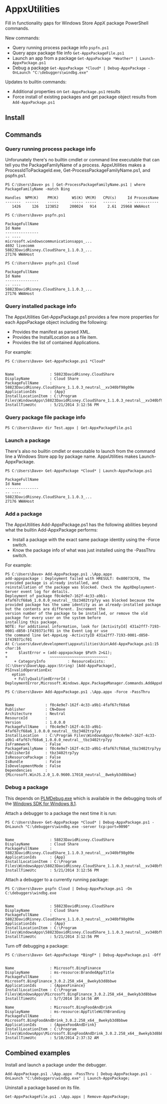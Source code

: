 # AppxUtilities

Fill in functionality gaps for Windows Store AppX package PowerShell commands.

New commands:
 - Query running process package info ```pspfn.ps1```
 - Query appx package file info ```Get-AppxPackageFile.ps1```
 - Launch an app from a package ```Get-AppxPackage *Weather* | Launch-AppxPackage.ps1```
 - Debug a package ```Get-AppxPackage *Cloud* | Debug-AppxPackage -OnLaunch "C:\debuggers\windbg.exe"```

Updates to builtin commands:
 - Additional properties on ```Get-AppxPackage.ps1``` results
 - Force install of existing packages and get package object results from ```Add-AppxPackage.ps1```

## Install

## Commands

### Query running process package info

Unforunately there's no builtin cmdlet or command line executable that can tell you the PackageFamilyName of a process. AppxUtilities makes a ProcessIdToPackageId.exe, Get-ProcessPackageFamilyName.ps1, and pspfn.ps1.

    PS C:\Users\Dave> ps | Get-ProcessPackageFamilyName.ps1 | where PackageFamilyName -match Bing
    
    Handles  NPM(K)    PM(K)      WS(K) VM(M)   CPU(s)     Id ProcessName                                                  
    -------  ------    -----      ----- -----   ------     -- -----------                                                  
       1426     126   123852     200024   914     2.61  25968 WWAHost                                                      
    
    PS C:\Users\Dave> pspfn.ps1
    
    PackageFullName                                                              Id Name
    ---------------                                                              -- ----
    microsoft.windowscommunicationsapps_...                                    4692 livecomm
    58823DavidRisney.CloudShare_1.1.0.3_...                                   27176 WWAHost
    
    PS C:\Users\Dave> pspfn.ps1 Cloud
    
    PackageFullName                                                              Id Name
    ---------------                                                              -- ----
    58823DavidRisney.CloudShare_1.1.0.3_...                                   27176 WWAHost

### Query installed package info

The AppxUtilities Get-AppxPackage.ps1 provides a few more properties for each AppxPackage object including the following:

 - Provides the manifest as parsed XML.
 - Provides the InstallLocation as a file item.
 - Provides the list of contained Applications.

For example:

    PS C:\Users\Dave> Get-AppxPackage.ps1 *Cloud*
    
    
    Name                : 58823DavidRisney.CloudShare
    DisplayName         : Cloud Share
    PackageFullName     : 58823DavidRisney.CloudShare_1.1.0.3_neutral__xv340bf98g09e
    ApplicationIds      : {App}
    InstallLocationItem : C:\Program Files\WindowsApps\58823DavidRisney.CloudShare_1.1.0.3_neutral__xv340bf98g09e
    InstallTimeUtc      : 5/21/2014 3:12:56 PM


### Query package file package info

    PS C:\Users\Dave> dir Test.appx | Get-AppxPackageFile.ps1
    

### Launch a package

There's also no builtin cmdlet or executable to launch from the command line a Windows Store app by package name. AppxUtilities makes Launch-AppxPackage.

    PS C:\Users\Dave> Get-AppxPackage *Cloud* | Launch-AppxPackage.ps1
    
    PackageFullName                                                              Id Name
    ---------------                                                              -- ----
    58823DavidRisney.CloudShare_1.1.0.3_...                                   27176 WWAHost

### Add a package

The AppxUtilities Add-AppxPackage.ps1 has the following abilities beyond what the builtin Add-AppxPackage performs:

 - Install a package with the exact same package identity using the -Force switch.
 - Know the package info of what was just installed using the -PassThru switch.

For example:

    PS C:\Users\Dave> Add-AppxPackage.ps1 .\App.appx
    add-appxpackage : Deployment failed with HRESULT: 0x80073CFB, The provided package is already installed, and
    reinstallation of the package was blocked. Check the AppXDeployment-Server event log for details.
    Deployment of package f0c4e9e7-162f-4c33-a9b1-4faf67cf68a6_1.0.0.0_neutral__tbz3402trp7yy was blocked because the
    provided package has the same identity as an already-installed package but the contents are different. Increment the
    version number of the package to be installed, or remove the old package for every user on the system before
    installing this package.
    NOTE: For additional information, look for [ActivityId] 431a2ff7-7193-0001-d850-1f439371cf01 in the Event Log or use
    the command line Get-AppxLog -ActivityID 431a2ff7-7193-0001-d850-1f439371cf01
    At C:\users\dave\development\appxutilities\bin\Add-AppxPackage.ps1:15 char:16
    +     $lastError = (add-appxpackage $Path 2>&1);
    +                   ~~~~~~~~~~~~~~~~~~~~~~~~~~
        + CategoryInfo          : ResourceExists: (C:\Users\Dave\App.appx:String) [Add-AppxPackage], PSInvalidOperationExc
       eption
        + FullyQualifiedErrorId : DeploymentError,Microsoft.Windows.Appx.PackageManager.Commands.AddAppxPackageCommand
    
    PS C:\Users\Dave> Add-AppxPackage.ps1 .\App.appx -Force -PassThru
    
    
    Name              : f0c4e9e7-162f-4c33-a9b1-4faf67cf68a6
    Publisher         : CN=Dave
    Architecture      : Neutral
    ResourceId        :
    Version           : 1.0.0.0
    PackageFullName   : f0c4e9e7-162f-4c33-a9b1-4faf67cf68a6_1.0.0.0_neutral__tbz3402trp7yy
    InstallLocation   : C:\Program Files\WindowsApps\f0c4e9e7-162f-4c33-a9b1-4faf67cf68a6_1.0.0.0_neutral__tbz3402trp7yy
    IsFramework       : False
    PackageFamilyName : f0c4e9e7-162f-4c33-a9b1-4faf67cf68a6_tbz3402trp7yy
    PublisherId       : tbz3402trp7yy
    IsResourcePackage : False
    IsBundle          : False
    IsDevelopmentMode : False
    Dependencies      : {Microsoft.WinJS.2.0_1.0.9600.17018_neutral__8wekyb3d8bbwe}

### Debug a package

This depends on [PLMDebug.exe](http://msdn.microsoft.com/en-us/library/windows/hardware/jj680085(v=vs.85).aspx) which is available in the debugging tools of the [Windows SDK for Windows 8.1](http://msdn.microsoft.com/en-US/windows/desktop/bg162891).

Attach a debugger to a package the next time it is run:

    PS C:\Users\Dave> Get-AppxPackage *Cloud* | Debug-AppxPackage.ps1 -OnLaunch "C:\debuggers\windbg.exe -server tcp:port=9090"
    
    
    Name                : 58823DavidRisney.CloudShare
    DisplayName         : Cloud Share
    PackageFullName     : 58823DavidRisney.CloudShare_1.1.0.3_neutral__xv340bf98g09e
    ApplicationIds      : {App}
    InstallLocationItem : C:\Program Files\WindowsApps\58823DavidRisney.CloudShare_1.1.0.3_neutral__xv340bf98g09e
    InstallTimeUtc      : 5/21/2014 3:12:56 PM


Attach a debugger to a currently running package:

    PS C:\Users\Dave> pspfn Cloud | Debug-AppxPackage.ps1 -On C:\debuggers\windbg.exe


    Name                : 58823DavidRisney.CloudShare
    DisplayName         : Cloud Share
    PackageFullName     : 58823DavidRisney.CloudShare_1.1.0.3_neutral__xv340bf98g09e
    ApplicationIds      : {App}
    InstallLocationItem : C:\Program Files\WindowsApps\58823DavidRisney.CloudShare_1.1.0.3_neutral__xv340bf98g09e
    InstallTimeUtc      : 5/21/2014 3:12:56 PM

Turn off debugging a package:

    PS C:\Users\Dave> Get-AppxPackage *BingF* | Debug-AppxPackage.ps1 -Off


    Name                : Microsoft.BingFinance
    DisplayName         : ms-resource:BrandedAppTitle
    PackageFullName     : Microsoft.BingFinance_3.0.2.258_x64__8wekyb3d8bbwe
    ApplicationIds      : {AppexFinance}
    InstallLocationItem : C:\Program Files\WindowsApps\Microsoft.BingFinance_3.0.2.258_x64__8wekyb3d8bbwe
    InstallTimeUtc      : 5/7/2014 10:14:56 AM

    Name                : Microsoft.BingFoodAndDrink
    DisplayName         : ms-resource:AppTitleWithBranding
    PackageFullName     : Microsoft.BingFoodAndDrink_3.0.2.258_x64__8wekyb3d8bbwe
    ApplicationIds      : {AppexFoodAndDrink}
    InstallLocationItem : C:\Program Files\WindowsApps\Microsoft.BingFoodAndDrink_3.0.2.258_x64__8wekyb3d8bbwe
    InstallTimeUtc      : 5/10/2014 2:37:32 AM

## Combined examples

Install and launch a package under the debugger.

    Add-AppxPackage.ps1 .\App.appx -PassThru | Debug-AppxPackage.ps1 -OnLaunch "C:\debuggers\windbg.exe" | Launch-AppxPackage;

Uninstall a package based on its file.

    Get-AppxPackageFile.ps1 .\App.appx | Remove-AppxPackage;

